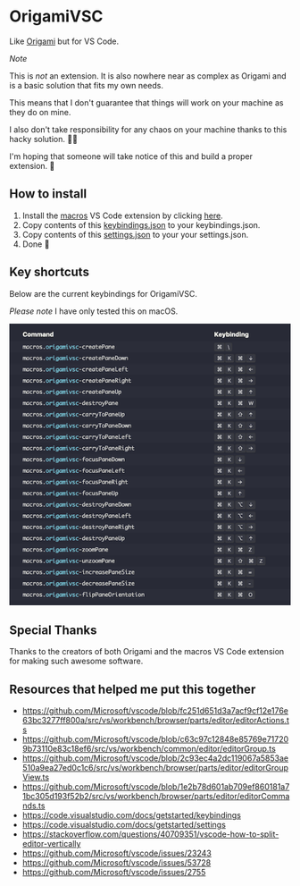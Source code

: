 # OrigamiVSC

Like [Origami](https://github.com/SublimeText/Origami) but for VS Code.

*Note*

This is *not* an extension. It is also nowhere near as complex as Origami and is a basic solution that fits my own needs.

This means that I don't guarantee that things will work on your machine as they do on mine.

I also don't take responsibility for any chaos on your machine thanks to this hacky solution. 🤷‍♂

I'm hoping that someone will take notice of this and build a proper extension. 🙏

## How to install
1. Install the [macros](https://github.com/geddski/macros) VS Code extension by clicking [here](vscode:extension/geddski.macros).
2. Copy contents of this [keybindings.json](keybindings.json) to your keybindings.json.
3. Copy contents of this [settings.json](settings.json) to your your settings.json.
4. Done 🎉

## Key shortcuts
Below are the current keybindings for OrigamiVSC.

*Please note* I have only tested this on macOS.

![](keys.png)

## Special Thanks
Thanks to the creators of both Origami and the macros VS Code extension for making such awesome software.

## Resources that helped me put this together
- https://github.com/Microsoft/vscode/blob/fc251d651d3a7acf9cf12e176e63bc3277ff800a/src/vs/workbench/browser/parts/editor/editorActions.ts
- https://github.com/Microsoft/vscode/blob/c63c97c12848e85769e717209b73110e83c18ef6/src/vs/workbench/common/editor/editorGroup.ts
- https://github.com/Microsoft/vscode/blob/2c93ec4a2dc119067a5853ae510a9ea27ed0c1c6/src/vs/workbench/browser/parts/editor/editorGroupView.ts
- https://github.com/Microsoft/vscode/blob/1e2b78d601ab709ef860181a71bc305d193f52b2/src/vs/workbench/browser/parts/editor/editorCommands.ts
- https://code.visualstudio.com/docs/getstarted/keybindings
- https://code.visualstudio.com/docs/getstarted/settings
- https://stackoverflow.com/questions/40709351/vscode-how-to-split-editor-vertically
- https://github.com/Microsoft/vscode/issues/23243
- https://github.com/Microsoft/vscode/issues/53728
- https://github.com/Microsoft/vscode/issues/2755
